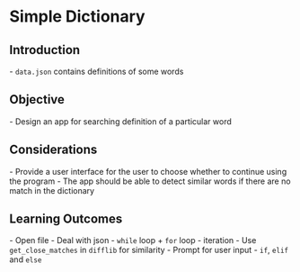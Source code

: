 # Simple Dictionary

<h2>Introduction</h2>
- <code>data.json</code> contains definitions of some words

<h2>Objective</h2>
- Design an app for searching definition of a particular word

<h2>Considerations</h2>
- Provide a user interface for the user to choose whether to continue using the program
- The app should be able to detect similar words if there are no match in the dictionary

<h2>Learning Outcomes</h2>
- Open file
- Deal with json
- <code>while</code> loop + <code>for</code> loop - iteration
- Use <code>get_close_matches</code> in <code>difflib</code> for similarity
- Prompt for user input
- <code>if</code>, <code>elif</code> and <code>else</code>
